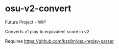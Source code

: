 # osu-v2-convert

Future Project - WIP

Converts v1 play to equivalent score in v2.

Requires https://github.com/kszlim/osu-replay-parser
